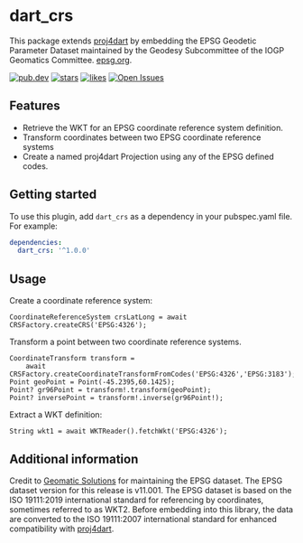 # dart_crs

This package extends [proj4dart](https://pub.dev/packages/proj4dart) by embedding the EPSG 
Geodetic Parameter Dataset maintained by the Geodesy Subcommittee of the 
IOGP Geomatics Committee. [epsg.org](https://epsg.org).

[![pub.dev](https://img.shields.io/pub/v/dart_crs.svg?label=Latest+Version)](https://pub.dev/packages/dart_crs)
[![stars](https://badgen.net/github/stars/badger3512/dart_crs?label=stars&color=green&icon=github)](https://github.com/badger3512/dart_crs/stargazers)
[![likes](https://img.shields.io/pub/likes/dart_crs?logo=flutter)](https://pub.dev/packages/dart_crs/score)
[![Open Issues](https://badgen.net/github/open-issues/badger3512/dart_crs?label=Open+Issues&color=green)](https://GitHub.com/badger3512/dart_crs/issues)

## Features
- Retrieve the WKT for an EPSG coordinate reference system definition.
- Transform coordinates between two EPSG coordinate reference systems
- Create a named proj4dart Projection using any of the EPSG defined codes.

## Getting started

To use this plugin, add `dart_crs` as a dependency in your pubspec.yaml file. For example:
```yaml
dependencies:
  dart_crs: '^1.0.0'
```
## Usage

Create a coordinate reference system:

```
CoordinateReferenceSystem crsLatLong = await CRSFactory.createCRS('EPSG:4326');
```
Transform a point between two coordinate reference systems.

```
CoordinateTransform transform = 
    await CRSFactory.createCoordinateTransformFromCodes('EPSG:4326','EPSG:3183');
Point geoPoint = Point(-45.2395,60.1425);
Point? gr96Point = transform!.transform(geoPoint);
Point? inversePoint = transform!.inverse(gr96Point!);
```
Extract a WKT definition:
```
String wkt1 = await WKTReader().fetchWkt('EPSG:4326');
```
## Additional information

Credit to [Geomatic Solutions](https://geomaticsolutions.com) for maintaining the EPSG dataset. The EPSG dataset version for this release is v11.001. The EPSG dataset is based on the ISO 19111:2019 international standard for referencing by coordinates, sometimes referred to as WKT2. Before embedding into this library, the data are converted to the ISO 19111:2007 international standard for enhanced compatibility with [proj4dart](https://pub.dev/packages/proj4dart).